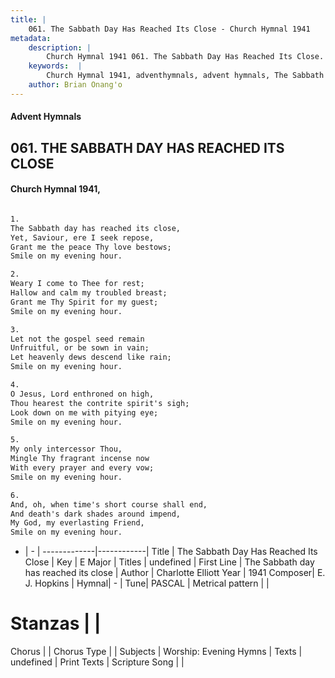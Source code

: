 ```yaml
---
title: |
    061. The Sabbath Day Has Reached Its Close - Church Hymnal 1941
metadata:
    description: |
        Church Hymnal 1941 061. The Sabbath Day Has Reached Its Close.  The Sabbath day has reached its close,  Yet, Saviour, ere I seek repose,  Grant me the peace Thy love bestows;  Smile on my evening hour.  
    keywords:  |
        Church Hymnal 1941, adventhymnals, advent hymnals, The Sabbath Day Has Reached Its Close, The Sabbath day has reached its close. 
    author: Brian Onang'o
---
```


#### Advent Hymnals
## 061. THE SABBATH DAY HAS REACHED ITS CLOSE
####  Church Hymnal 1941,

```txt

1.
The Sabbath day has reached its close, 
Yet, Saviour, ere I seek repose, 
Grant me the peace Thy love bestows; 
Smile on my evening hour. 

2.
Weary I come to Thee for rest; 
Hallow and calm my troubled breast; 
Grant me Thy Spirit for my guest; 
Smile on my evening hour. 

3.
Let not the gospel seed remain 
Unfruitful, or be sown in vain; 
Let heavenly dews descend like rain; 
Smile on my evening hour. 

4.
O Jesus, Lord enthroned on high, 
Thou hearest the contrite spirit's sigh; 
Look down on me with pitying eye; 
Smile on my evening hour. 

5.
My only intercessor Thou, 
Mingle Thy fragrant incense now 
With every prayer and every vow; 
Smile on my evening hour. 

6.
And, oh, when time's short course shall end, 
And death's dark shades around impend, 
My God, my everlasting Friend, 
Smile on my evening hour.


```

- |   -  |
-------------|------------|
Title | The Sabbath Day Has Reached Its Close |
Key | E Major |
Titles | undefined |
First Line | The Sabbath day has reached its close |
Author | Charlotte Elliott
Year | 1941
Composer| E. J. Hopkins |
Hymnal|  - |
Tune| PASCAL |
Metrical pattern | |
# Stanzas |  |
Chorus |  |
Chorus Type |  |
Subjects | Worship: Evening Hymns |
Texts | undefined |
Print Texts | 
Scripture Song |  |
    
